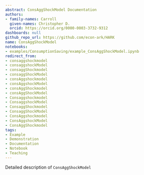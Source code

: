 ```yaml
---
abstract: ConsAggShockModel Documentation
authors:
- family-names: Carroll
  given-names: Christopher D.
  orcid: https://orcid.org/0000-0003-3732-9312
dashboards: null
github_repo_url: https://github.com/econ-ark/HARK
name: ConsAggShockModel
notebooks:
- examples/ConsumptionSaving/example_ConsAggShockModel.ipynb
redirect_from:
- consaggshockmodel
- consaggshockModel
- consaggShockmodel
- consaggShockModel
- consAggshockmodel
- consAggshockModel
- consAggShockmodel
- consAggShockModel
- Consaggshockmodel
- ConsaggshockModel
- ConsaggShockmodel
- ConsaggShockModel
- ConsAggshockmodel
- ConsAggshockModel
- ConsAggShockmodel
tags:
- Example
- Demonstration
- Documentation
- Notebook
- Teaching
---
```


Detailed description of `ConsAggShockModel` 
